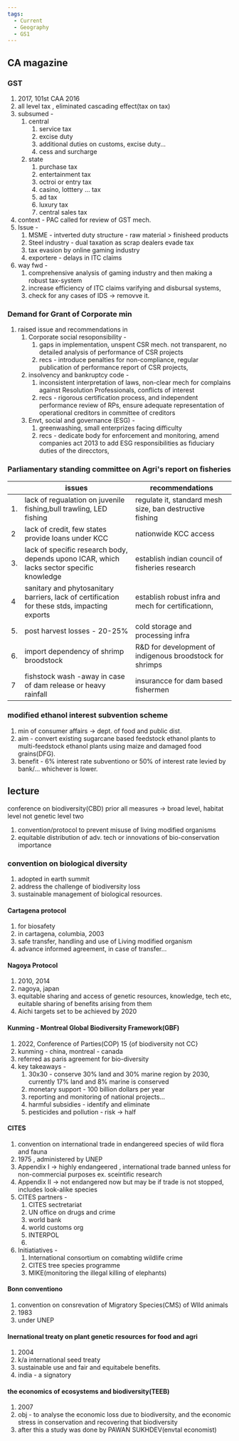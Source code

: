 ```yaml
---
tags:
  - Current
  - Geography
  - GS1
---
```


## CA magazine
### GST 
1. 2017, 101st CAA 2016
2. all level tax , eliminated cascading effect(tax on tax)
3. subsumed - 
	1. central 
		1. service tax
		2. excise duty
		3. additional duties on customs, excise duty...
		4. cess and surcharge
	2. state
		1. purchase tax
		2. entertainment tax
		3. octroi or entry tax
		4. casino, lotttery ... tax
		5. ad tax
		6. luxury tax
		7. central sales tax
4. context - PAC called for review of GST mech.
5. Issue - 
	1. MSME - intverted duty structure - raw material > finisheed products
	2. Steel industry - dual taxation as scrap dealers evade tax
	3. tax evasion by online gaming industry
	4. exportere - delays in ITC claims
6. way fwd - 
	1. comprehensive analysis of gaming industry and then making a robust tax-system
	2. increase efficiency of ITC claims varifying and disbursal systems, 
	3. check for any cases of IDS -> removve it.
### Demand for Grant of Corporate min
1. raised issue and recommendations in 
	1. Corporate social resoponsibility - 
		1. gaps in implementation, unspent CSR mech. not transparent, no detailed analysis of performance of CSR projects
		2. recs - introduce penalties for non-compliance, regular publication of performance report of CSR projects, 
	2. insolvency and bankruptcy code - 
		1. inconsistent interpretation of laws, non-clear mech for complains against Resolution Professionals, conflicts of interest
		2. recs - rigorous certification process, and independent performance review of RPs, ensure adequate representation of operational creditors in committee of creditors
	3. Envt, social and governance (ESG) - 
		1. greenwashing, small enterprizes facing difficulty
		2. recs - dedicate body for enforcement and monitoring, amend companies act 2013 to add ESG responsibilities as fiduciary duties of the direcctors, 
### Parliamentary standing committee on Agri's report on fisheries

|     | issues                                                                                       | recommendations                                           |
| --- | -------------------------------------------------------------------------------------------- | --------------------------------------------------------- |
| 1.  | lack of regualation on juvenile fishing,bull trawling, LED fishing                           | regulate it, standard mesh size, ban destructive fishing  |
| 2   | lack of credit, few states provide loans under KCC                                           | nationwide KCC access                                     |
| 3.  | lack of specific research body, depends upono ICAR, which lacks sector specific knowledge    | establish indian council of fisheries research            |
| 4   | sanitary and phytosanitary barriers, lack of certification for these stds, impacting exports | establish robust infra and mech for certificationn,       |
| 5.  | post harvest losses - 20-25%                                                                 | cold storage and processing infra                         |
| 6.  | import dependency of shrimp broodstock                                                       | R&D for development of indigenous  broodstock for shrimps |
| 7   | fishstock wash -away in case of dam release or heavy rainfall                                | insurancce for dam based fishermen                        |

### modified ethanol interest subvention scheme
1. min of consumer affairs -> dept. of food and public dist.
2. aim - convert existing sugarcane based feedstock ethanol plants to multi-feedstock ethanol plants using maize and damaged food grains(DFG).
3. benefit - 6% interest rate subventiono or 50% of interest rate levied by bank/... whichever is lower.

## lecture
conference on biodiversity(CBD)
prior all measures -> broad level, habitat level not genetic level
two
1. convention/protocol to prevent misuse of living modified organisms
2. equitable distribution of adv. tech or innovations of bio-conservation importance

### convention on biological diversity
1. adopted in earth summit
2. address the challenge of biodiversity loss
3. sustainable management of biological resources.

#### Cartagena protocol
1. for biosafety 
2. in cartagena, columbia, 2003
3. safe transfer, handling and use of Living modified organism
4. advance informed agreement, in case of transfer...
#### Nagoya Protocol
1. 2010, 2014
2. nagoya, japan
3. equitable sharing and access of genetic resources, knowledge, tech etc, euitable sharing of benefits arising from them
4. Aichi targets set to be achieved by 2020
#### Kunming - Montreal Global Biodiversity Framework(GBF)
1. 2022, Conference of Parties(COP) 15 {of biodiversity not CC}
2. kunming - china, montreal - canada
3. referred as paris agreement for bio-diversity
4. key takeaways - 
	1. 30x30 - conserve 30% land and 30% marine region by 2030, currently 17% land and 8% marine is conserved
	2. monetary support - 100 billion dollars per year
	3. reporting and monitoring of national projects...
	4. harmful subsidies - identify and eliminate
	5. pesticides and pollution - risk -> half
#### CITES 
1. convention on international trade in endangereed species of wild flora and fauna
2. 1975 , administered by UNEP
3. Appendix I -> highly endangeered , international trade banned unless for non-commercial purposes ex. sceintific research
4. Appendix II -> not endangered now but may be if trade is not stopped, includes look-alike species
5. CITES partners - 
	1. CITES sectretariat
	2. UN office on drugs and  crime
	3. world bank
	4. world customs org
	5. INTERPOL
	6. 
6. Initiatiatives - 
	1. International consortium on comabting wildlife crime
	2. CITES tree species programme
	3. MIKE(monitoring the illegal killing of elephants)
#### Bonn conventiono
1. convention on consrevation of Migratory Species(CMS) of WIld animals
2. 1983
3. under UNEP
#### Inernational treaty on plant genetic resources for food and agri
1. 2004
2. k/a international seed treaty
3. sustainable use and fair and equitabele benefits.
4. india - a signatory
#### the economics of ecosystems and biodiversity(TEEB)
1. 2007
2. obj - to analyse the economic loss due to biodiversity, and the economic stress in conservation and recovering that biodiversity
3. after this a study was done by PAWAN SUKHDEV(envtal economist)